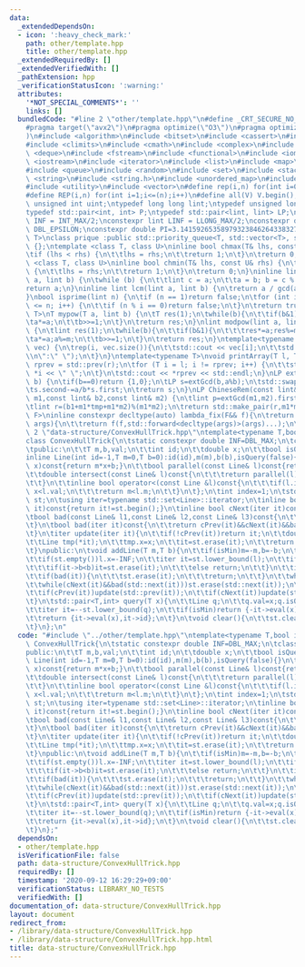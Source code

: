 ```yaml
---
data:
  _extendedDependsOn:
  - icon: ':heavy_check_mark:'
    path: other/template.hpp
    title: other/template.hpp
  _extendedRequiredBy: []
  _extendedVerifiedWith: []
  _pathExtension: hpp
  _verificationStatusIcon: ':warning:'
  attributes:
    '*NOT_SPECIAL_COMMENTS*': ''
    links: []
  bundledCode: "#line 2 \"other/template.hpp\"\n#define _CRT_SECURE_NO_WARNINGS\n\
    #pragma target(\"avx2\")\n#pragma optimize(\"O3\")\n#pragma optimize(\"unroll-loops\"\
    )\n#include <algorithm>\n#include <bitset>\n#include <cassert>\n#include <cfloat>\n\
    #include <climits>\n#include <cmath>\n#include <complex>\n#include <ctime>\n#include\
    \ <deque>\n#include <fstream>\n#include <functional>\n#include <iomanip>\n#include\
    \ <iostream>\n#include <iterator>\n#include <list>\n#include <map>\n#include <memory>\n\
    #include <queue>\n#include <random>\n#include <set>\n#include <stack>\n#include\
    \ <string>\n#include <string.h>\n#include <unordered_map>\n#include <unordered_set>\n\
    #include <utility>\n#include <vector>\n#define rep(i,n) for(int i=0;i<(n);i++)\n\
    #define REP(i,n) for(int i=1;i<=(n);i++)\n#define all(V) V.begin(),V.end()\ntypedef\
    \ unsigned int uint;\ntypedef long long lint;\ntypedef unsigned long long ulint;\n\
    typedef std::pair<int, int> P;\ntypedef std::pair<lint, lint> LP;\nconstexpr int\
    \ INF = INT_MAX/2;\nconstexpr lint LINF = LLONG_MAX/2;\nconstexpr double eps =\
    \ DBL_EPSILON;\nconstexpr double PI=3.141592653589793238462643383279;\ntemplate<class\
    \ T>\nclass prique :public std::priority_queue<T, std::vector<T>, std::greater<T>>\
    \ {};\ntemplate <class T, class U>\ninline bool chmax(T& lhs, const U& rhs) {\n\
    \tif (lhs < rhs) {\n\t\tlhs = rhs;\n\t\treturn 1;\n\t}\n\treturn 0;\n}\ntemplate\
    \ <class T, class U>\ninline bool chmin(T& lhs, const U& rhs) {\n\tif (lhs > rhs)\
    \ {\n\t\tlhs = rhs;\n\t\treturn 1;\n\t}\n\treturn 0;\n}\ninline lint gcd(lint\
    \ a, lint b) {\n\twhile (b) {\n\t\tlint c = a;\n\t\ta = b; b = c % b;\n\t}\n\t\
    return a;\n}\ninline lint lcm(lint a, lint b) {\n\treturn a / gcd(a, b) * b;\n\
    }\nbool isprime(lint n) {\n\tif (n == 1)return false;\n\tfor (int i = 2; i * i\
    \ <= n; i++) {\n\t\tif (n % i == 0)return false;\n\t}\n\treturn true;\n}\ntemplate<typename\
    \ T>\nT mypow(T a, lint b) {\n\tT res(1);\n\twhile(b){\n\t\tif(b&1)res*=a;\n\t\
    \ta*=a;\n\t\tb>>=1;\n\t}\n\treturn res;\n}\nlint modpow(lint a, lint b, lint m)\
    \ {\n\tlint res(1);\n\twhile(b){\n\t\tif(b&1){\n\t\t\tres*=a;res%=m;\n\t\t}\n\t\
    \ta*=a;a%=m;\n\t\tb>>=1;\n\t}\n\treturn res;\n}\ntemplate<typename T>\nvoid printArray(std::vector<T>&\
    \ vec) {\n\trep(i, vec.size()){\n\t\tstd::cout << vec[i];\n\t\tstd::cout<<(i==(int)vec.size()-1?\"\
    \\n\":\" \");\n\t}\n}\ntemplate<typename T>\nvoid printArray(T l, T r) {\n\tT\
    \ rprev = std::prev(r);\n\tfor (T i = l; i != rprev; i++) {\n\t\tstd::cout <<\
    \ *i << \" \";\n\t}\n\tstd::cout << *rprev << std::endl;\n}\nLP extGcd(lint a,lint\
    \ b) {\n\tif(b==0)return {1,0};\n\tLP s=extGcd(b,a%b);\n\tstd::swap(s.first,s.second);\n\
    \ts.second-=a/b*s.first;\n\treturn s;\n}\nLP ChineseRem(const lint& b1,const lint&\
    \ m1,const lint& b2,const lint& m2) {\n\tlint p=extGcd(m1,m2).first;\n\tlint tmp=(b2-b1)*p%m2;\n\
    \tlint r=(b1+m1*tmp+m1*m2)%(m1*m2);\n\treturn std::make_pair(r,m1*m2);\n}\ntemplate<typename\
    \ F>\ninline constexpr decltype(auto) lambda_fix(F&& f){\n\treturn [f=std::forward<F>(f)](auto&&...\
    \ args){\n\t\treturn f(f,std::forward<decltype(args)>(args)...);\n\t};\n}\n#line\
    \ 2 \"data-structure/ConvexHullTrick.hpp\"\ntemplate<typename T,bool isMin>\n\
    class ConvexHullTrick{\n\tstatic constexpr double INF=DBL_MAX;\n\tclass Line{\n\
    \tpublic:\n\t\tT m,b,val;\n\t\tint id;\n\t\tdouble x;\n\t\tbool isQuery;\n\t\t\
    inline Line(int id=-1,T m=0,T b=0):id(id),m(m),b(b),isQuery(false){}\n\t\tT eval(T\
    \ x)const{return m*x+b;}\n\t\tbool parallel(const Line& l)const{return m==l.m;}\n\
    \t\tdouble intersect(const Line& l)const{\n\t\t\treturn parallel(l)?INF:(l.b-b)/(m-l.m);\n\
    \t\t}\n\t\tinline bool operator<(const Line &l)const{\n\t\t\tif(l.isQuery)return\
    \ x<l.val;\n\t\t\treturn m<l.m;\n\t\t}\n\t};\n\tint index=1;\n\tstd::set<Line>\
    \ st;\n\tusing iter=typename std::set<Line>::iterator;\n\tinline bool cPrev(iter\
    \ it)const{return it!=st.begin();}\n\tinline bool cNext(iter it)const{return it!=st.end()&&std::next(it)!=st.end();}\n\
    \tbool bad(const Line& l1,const Line& l2,const Line& l3)const{\n\t\treturn l1.intersect(l3)<=l1.intersect(l2);\n\
    \t}\n\tbool bad(iter it)const{\n\t\treturn cPrev(it)&&cNext(it)&&bad(*std::prev(it),*it,*std::next(it));\n\
    \t}\n\titer update(iter it){\n\t\tif(!cPrev(it))return it;\n\t\tdouble x=it->intersect(*std::prev(it));\n\
    \t\tLine tmp(*it);\n\t\ttmp.x=x;\n\t\tit=st.erase(it);\n\t\treturn st.insert(it,tmp);\n\
    \t}\npublic:\n\tvoid addLine(T m,T b){\n\t\tif(isMin)m=-m,b=-b;\n\t\tLine l(index++,m,b);\n\
    \t\tif(st.empty())l.x=-INF;\n\t\titer it=st.lower_bound(l);\n\t\tif(it!=st.end()&&l.parallel(*it)){\n\
    \t\t\tif(it->b<b)it=st.erase(it);\n\t\t\telse return;\n\t\t}\n\t\tit=st.insert(it,l);\n\
    \t\tif(bad(it)){\n\t\t\tst.erase(it);\n\t\t\treturn;\n\t\t}\n\t\twhile(cPrev(it)&&bad(std::prev(it)))st.erase(std::prev(it));\n\
    \t\twhile(cNext(it)&&bad(std::next(it)))st.erase(std::next(it));\n\t\tit=update(it);\n\
    \t\tif(cPrev(it))update(std::prev(it));\n\t\tif(cNext(it))update(std::next(it));\n\
    \t}\n\tstd::pair<T,int> query(T x){\n\t\tLine q;\n\t\tq.val=x;q.isQuery=true;\n\
    \t\titer it=--st.lower_bound(q);\n\t\tif(isMin)return {-it->eval(x),it->id};\n\
    \t\treturn {it->eval(x),it->id};\n\t}\n\tvoid clear(){\n\t\tst.clear();index=0;\n\
    \t}\n};\n"
  code: "#include \"../other/template.hpp\"\ntemplate<typename T,bool isMin>\nclass\
    \ ConvexHullTrick{\n\tstatic constexpr double INF=DBL_MAX;\n\tclass Line{\n\t\
    public:\n\t\tT m,b,val;\n\t\tint id;\n\t\tdouble x;\n\t\tbool isQuery;\n\t\tinline\
    \ Line(int id=-1,T m=0,T b=0):id(id),m(m),b(b),isQuery(false){}\n\t\tT eval(T\
    \ x)const{return m*x+b;}\n\t\tbool parallel(const Line& l)const{return m==l.m;}\n\
    \t\tdouble intersect(const Line& l)const{\n\t\t\treturn parallel(l)?INF:(l.b-b)/(m-l.m);\n\
    \t\t}\n\t\tinline bool operator<(const Line &l)const{\n\t\t\tif(l.isQuery)return\
    \ x<l.val;\n\t\t\treturn m<l.m;\n\t\t}\n\t};\n\tint index=1;\n\tstd::set<Line>\
    \ st;\n\tusing iter=typename std::set<Line>::iterator;\n\tinline bool cPrev(iter\
    \ it)const{return it!=st.begin();}\n\tinline bool cNext(iter it)const{return it!=st.end()&&std::next(it)!=st.end();}\n\
    \tbool bad(const Line& l1,const Line& l2,const Line& l3)const{\n\t\treturn l1.intersect(l3)<=l1.intersect(l2);\n\
    \t}\n\tbool bad(iter it)const{\n\t\treturn cPrev(it)&&cNext(it)&&bad(*std::prev(it),*it,*std::next(it));\n\
    \t}\n\titer update(iter it){\n\t\tif(!cPrev(it))return it;\n\t\tdouble x=it->intersect(*std::prev(it));\n\
    \t\tLine tmp(*it);\n\t\ttmp.x=x;\n\t\tit=st.erase(it);\n\t\treturn st.insert(it,tmp);\n\
    \t}\npublic:\n\tvoid addLine(T m,T b){\n\t\tif(isMin)m=-m,b=-b;\n\t\tLine l(index++,m,b);\n\
    \t\tif(st.empty())l.x=-INF;\n\t\titer it=st.lower_bound(l);\n\t\tif(it!=st.end()&&l.parallel(*it)){\n\
    \t\t\tif(it->b<b)it=st.erase(it);\n\t\t\telse return;\n\t\t}\n\t\tit=st.insert(it,l);\n\
    \t\tif(bad(it)){\n\t\t\tst.erase(it);\n\t\t\treturn;\n\t\t}\n\t\twhile(cPrev(it)&&bad(std::prev(it)))st.erase(std::prev(it));\n\
    \t\twhile(cNext(it)&&bad(std::next(it)))st.erase(std::next(it));\n\t\tit=update(it);\n\
    \t\tif(cPrev(it))update(std::prev(it));\n\t\tif(cNext(it))update(std::next(it));\n\
    \t}\n\tstd::pair<T,int> query(T x){\n\t\tLine q;\n\t\tq.val=x;q.isQuery=true;\n\
    \t\titer it=--st.lower_bound(q);\n\t\tif(isMin)return {-it->eval(x),it->id};\n\
    \t\treturn {it->eval(x),it->id};\n\t}\n\tvoid clear(){\n\t\tst.clear();index=0;\n\
    \t}\n};"
  dependsOn:
  - other/template.hpp
  isVerificationFile: false
  path: data-structure/ConvexHullTrick.hpp
  requiredBy: []
  timestamp: '2020-09-12 16:29:29+09:00'
  verificationStatus: LIBRARY_NO_TESTS
  verifiedWith: []
documentation_of: data-structure/ConvexHullTrick.hpp
layout: document
redirect_from:
- /library/data-structure/ConvexHullTrick.hpp
- /library/data-structure/ConvexHullTrick.hpp.html
title: data-structure/ConvexHullTrick.hpp
---
```

